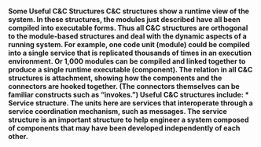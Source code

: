 #### Some Useful C&C Structures C&C structures show a runtime view of the system. In these structures, the modules just described have all been compiled into executable forms. Thus all C&C structures are orthogonal to the module-based structures and deal with the dynamic aspects of a running system. For example, one code unit (module) could be compiled into a single service that is replicated thousands of times in an execution environment. Or 1,000 modules can be compiled and linked together to produce a single runtime executable (component). The relation in all C&C structures is attachment, showing how the components and the connectors are hooked together. (The connectors themselves can be familiar constructs such as “invokes.”) Useful C&C structures include: *  Service structure. The units here are services that interoperate through a service coordination mechanism, such as messages. The service structure is an important structure to help engineer a system composed of components that may have been developed independently of each other.